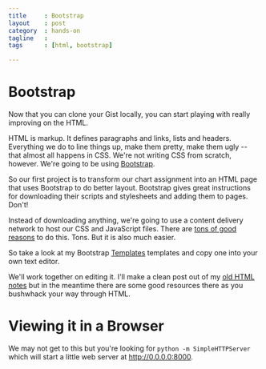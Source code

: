 ```yaml
---
title     : Bootstrap
layout    : post
category  : hands-on
tagline   : 
tags      : [html, bootstrap]

---
```



# Bootstrap

Now that you can clone your Gist locally, you can start playing with really improving on the HTML. 

HTML is markup. It defines paragraphs and links, lists and headers. Everything we do to line things up, make them pretty, make them ugly -- that almost all happens in CSS. We're not writing CSS from scratch, however. We're going to be using [Bootstrap](http://getbootstrap.com/).

So our first project is to transform our chart assignment into an HTML page that uses Bootstrap to do better layout. Bootstrap gives great instructions for downloading their scripts and stylesheets and adding them to pages. Don't!

Instead of downloading anything, we're going to use a content delivery network to host our CSS and JavaScript files. There are [tons of good reasons](http://encosia.com/3-reasons-why-you-should-let-google-host-jquery-for-you/) to do this. Tons. But it is also much easier. 

So take a look at my Bootstrap [Templates](https://github.com/amandabee/CUNY-SOJ-data-storytelling/tree/master/lecture%20notes/bootstrap) templates and copy one into your own text editor. 

We'll work together on editing it. I'll make a clean post out of my [old HTML notes](https://github.com/amandabee/CUNY-SOJ-data-storytelling/blob/master/lecture%20notes/html.md) but in the meantime there are some good resources there as you bushwhack your way through HTML. 

# Viewing it in a Browser

We may not get to this but you're looking for `python -m SimpleHTTPServer` which will start a little web server at <http://0.0.0.0:8000>.

